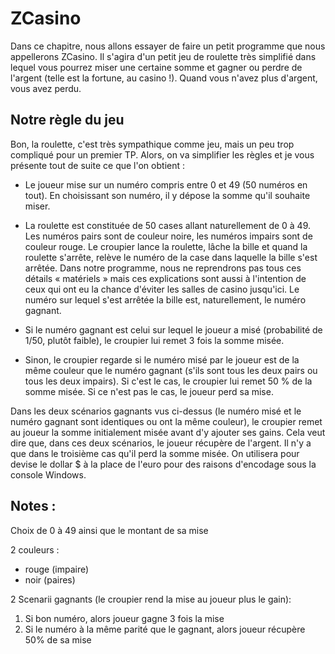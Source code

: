 # ZCasino

Dans ce chapitre, nous allons essayer de faire un petit programme que nous appellerons ZCasino. Il s'agira d'un petit jeu de roulette très simplifié dans lequel vous pourrez miser une certaine somme et gagner ou perdre de l'argent (telle est la fortune, au casino !). Quand vous n'avez plus d'argent, vous avez perdu.

## Notre règle du jeu

Bon, la roulette, c'est très sympathique comme jeu, mais un peu trop compliqué pour un premier TP. Alors, on va simplifier les règles et je vous présente tout de suite ce que l'on obtient :

- Le joueur mise sur un numéro compris entre 0 et 49 (50 numéros en tout). En choisissant son numéro, il y dépose la somme qu'il souhaite miser.

- La roulette est constituée de 50 cases allant naturellement de 0 à 49. Les numéros pairs sont de couleur noire, les numéros impairs sont de couleur rouge. Le croupier lance la roulette, lâche la bille et quand la roulette s'arrête, relève le numéro de la case dans laquelle la bille s'est arrêtée. Dans notre programme, nous ne reprendrons pas tous ces détails « matériels » mais ces explications sont aussi à l'intention de ceux qui ont eu la chance d'éviter les salles de casino jusqu'ici. Le numéro sur lequel s'est arrêtée la bille est, naturellement, le numéro gagnant.

- Si le numéro gagnant est celui sur lequel le joueur a misé (probabilité de 1/50, plutôt faible), le croupier lui remet 3 fois la somme misée.

- Sinon, le croupier regarde si le numéro misé par le joueur est de la même couleur que le numéro gagnant (s'ils sont tous les deux pairs ou tous les deux impairs). Si c'est le cas, le croupier lui remet 50 % de la somme misée. Si ce n'est pas le cas, le joueur perd sa mise.

Dans les deux scénarios gagnants vus ci-dessus (le numéro misé et le numéro gagnant sont identiques ou ont la même couleur), le croupier remet au joueur la somme initialement misée avant d'y ajouter ses gains. Cela veut dire que, dans ces deux scénarios, le joueur récupère de l'argent. Il n'y a que dans le troisième cas qu'il perd la somme misée. On utilisera pour devise le dollar $ à la place de l'euro pour des raisons d'encodage sous la console Windows.

## Notes :

Choix de 0 à 49 ainsi que le montant de sa mise

2 couleurs :
- rouge (impaire)
- noir (paires)

2 Scenarii gagnants (le croupier rend la mise au joueur plus le gain):
1. Si bon numéro, alors joueur gagne 3 fois la mise
2. Si le numéro à la même parité que le gagnant, alors joueur récupère 50% de sa mise